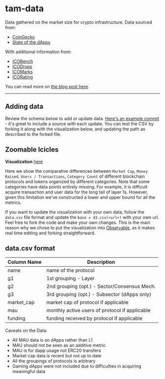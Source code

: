 # tam-data

Data gathered on the market size for crypto infrastructure. Data sourced from:
* [CoinGecko](https://www.coingecko.com/en)
* [State of the dApps](https://www.stateofthedapps.com/)

With additional information from:
* [ICOBench](https://icobench.com/)
* [ICODrops](https://icodrops.com/)
* [ICOMarks](https://icomarks.com/)
* [ICORating](https://icorating.com/)
 
You can read more on [the blog post here]().

***
## Adding data

Review the schema below to add or update data. [Here's an example commit](https://github.com/GauntletNetworks/tam-data/pull/1) - it's great to include a source with each update. You can test the CSV by forking it along with the visualization below, and updating the path as described to the forked file. 

## Zoomable Icicles


**Visualization** [here](https://observablehq.com/@mrjohnmorrow/crypto-market-size-map)

Here we show the comparative differences between `Market Cap`, `Money Raised`, `Users / Transactions`, `Category Count` of different blockchain protocols and tokens organized by different categories. Note that some categories have data points entirely missing. For example, it is difficult acquire transaction and user data for the long tail of layer 1s. However, given this limitation we've constructed a lower and upper bound for all the metrics.

If you want to update the visualization with your own data, follow the `data.csv` file format and update the ```base = d3.csv(<url>)``` with your own url. Feel free to fork the code and make your own changes. This is the main reason why we chose to put the visualization into [Observable](https://observablehq.com/), as it makes real time editing and forking straightforward.

## data.csv format
| Column Name | Description                                    |
|-------------|------------------------------------------------|
| name        | name of the protocol                           |
| g1          | 1st grouping - Layer                           |
| g2          | 2nd grouping (opt.)  - Sector/Consensus Mech.  |
| g3          | 3rd grouping (opt.) - Subsector (dApps only)   |
| market_cap  | market cap of protocol if applicable           |
| mau         | monthly active users of protocol if applicable |
| funding     | funding received by protocol if applicable     |

Caveats on the Data:
* All MAU data is on dApps rather than L1
* MAU should not be seen as an additive metric
* MAU is for dapp usage not ERC20 transfers
* Market cap data is recent but not up to date
* All the groupings of protocols is arbitrary
* Gaming dApps were not included due to difficulties in acquiring meaningful data
